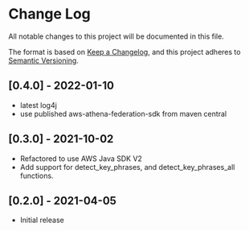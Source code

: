# Change Log

All notable changes to this project will be documented in this file.

The format is based on [Keep a Changelog](https://keepachangelog.com/en/1.0.0/),
and this project adheres to [Semantic Versioning](https://semver.org/spec/v2.0.0.html).

## [0.4.0] - 2022-01-10
- latest log4j
- use published aws-athena-federation-sdk from maven central

## [0.3.0] - 2021-10-02
- Refactored to use AWS Java SDK V2
- Add support for detect_key_phrases, and detect_key_phrases_all functions.

## [0.2.0] - 2021-04-05
- Initial release